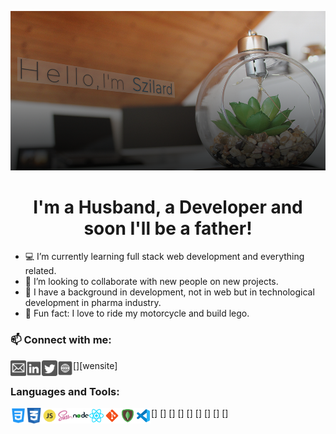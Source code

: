 <div align="center">

![](https://github.com/mihocsaszilard/mihocsaszilard/blob/main/github-readme-image-1000x505.png?raw=true)

# I'm a Husband, a Developer and soon I'll be a father!

</div>

- 💻 I’m currently learning full stack web development and everything related.
- 🔌 I’m looking to collaborate with new people on new projects.
- :test_tube: I have a background in development, not in web but in technological development in pharma industry.
- 💯 Fun fact: I love to ride my motorcycle and build lego.

### 📫 Connect with me:

[<img align="left" alt="send me an email" width="25px" src="https://github.com/mihocsaszilard/mihocsaszilard/blob/main/mail.svg" />](mihocsa48@gmail.com)
[<img align="left" alt="linkedin profile" width="25px" src="https://github.com/mihocsaszilard/mihocsaszilard/blob/main/linkedin.svg" />][linkedin]
[<img align="left" alt="twitter profile" width="25px" src="https://github.com/mihocsaszilard/mihocsaszilard/blob/main/twitter.svg" />][twitter]
[<img align="left" alt="portfolio website" width="25px" src="https://github.com/mihocsaszilard/mihocsaszilard/blob/main/website.svg" />][wensite]

### Languages and Tools:

[<img align="left" alt="send me an email" width="25px" src="https://github.com/mihocsaszilard/mihocsaszilard/blob/main/html.svg" />]
[<img align="left" alt="send me an email" width="25px" src="https://github.com/mihocsaszilard/mihocsaszilard/blob/main/css.svg" />]
[<img align="left" alt="send me an email" width="25px" src="https://github.com/mihocsaszilard/mihocsaszilard/blob/main/js.svg" />]
[<img align="left" alt="send me an email" width="25px" src="https://github.com/mihocsaszilard/mihocsaszilard/blob/main/sass.svg" />]
[<img align="left" alt="send me an email" width="25px" src="https://github.com/mihocsaszilard/mihocsaszilard/blob/main/node.svg" />]
[<img align="left" alt="send me an email" width="25px" src="https://github.com/mihocsaszilard/mihocsaszilard/blob/main/react.svg" />]
[<img align="left" alt="send me an email" width="25px" src="https://github.com/mihocsaszilard/mihocsaszilard/blob/main/git.svg" />]
[<img align="left" alt="send me an email" width="25px" src="https://github.com/mihocsaszilard/mihocsaszilard/blob/main/mongodb.svg" />]
[<img align="left" alt="send me an email" width="25px" src="https://github.com/mihocsaszilard/mihocsaszilard/blob/main/vscode.svg" />]

<!---
mihocsaszilard/mihocsaszilard is a ✨ special ✨ repository because its `README.md` (this file) appears on your GitHub profile.
You can click the Preview link to take a look at your changes.
--->

[linkedin]: https://www.linkedin.com/in/mihocsaszilard/
[twitter]: https://twitter.com/MihocsaS
[website]: https://mihocsaszilard.github.io/Portfolio-Website-CF/
